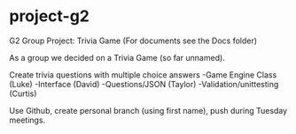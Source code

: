 # project-g2
G2 Group Project: Trivia Game
(For documents see the Docs folder)

As a group we decided on a Trivia Game (so far unnamed).

Create trivia questions with multiple choice answers
  -Game Engine Class      (Luke)
  -Interface              (David)
  -Questions/JSON         (Taylor)
  -Validation/unittesting (Curtis)

Use Github, create personal branch (using first name), push during Tuesday meetings.
